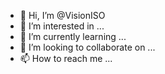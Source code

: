 - 👋 Hi, I’m @VisionISO
- 👀 I’m interested in ...
- 🌱 I’m currently learning ...
- 💞️ I’m looking to collaborate on ...
- 📫 How to reach me ...

<!---
VisionISO/VisionISO is a ✨ special ✨ repository because its `README.md` (this file) appears on your GitHub profile.
You can click the Preview link to take a look at your changes.
--->
